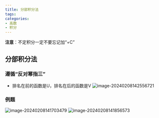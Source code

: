```yaml
---
title: 分部积分法
tags: 
categories: 
- 高数
- 积分
---
```

**注意**：不定积分一定不要忘记加“+C”
## 分部积分法
### 遵循“反对幂指三”
- 排名在前的函数是U，排名在后的函数是V
![image-20240208142556721](https://afly0321.oss-cn-hangzhou.aliyuncs.com/img/image-20240208142556721.png)

### 例题
![image-20240208141703479](https://afly0321.oss-cn-hangzhou.aliyuncs.com/img/image-20240208141703479.png)
![image-20240208141856573](https://afly0321.oss-cn-hangzhou.aliyuncs.com/img/image-20240208141856573.png)